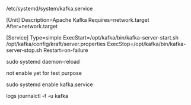 /etc/systemd/system/kafka.service


[Unit]
Description=Apache Kafka
Requires=network.target
After=network.target

[Service]
Type=simple
ExecStart=/opt/kafka/bin/kafka-server-start.sh /opt/kafka/config/kraft/server.properties
ExecStop=/opt/kafka/bin/kafka-server-stop.sh
Restart=on-failure

sudo systemd daemon-reload

not enable yet for test purpose  


sudo systemd enable kafka.service

logs
journalctl -f -u kafka


